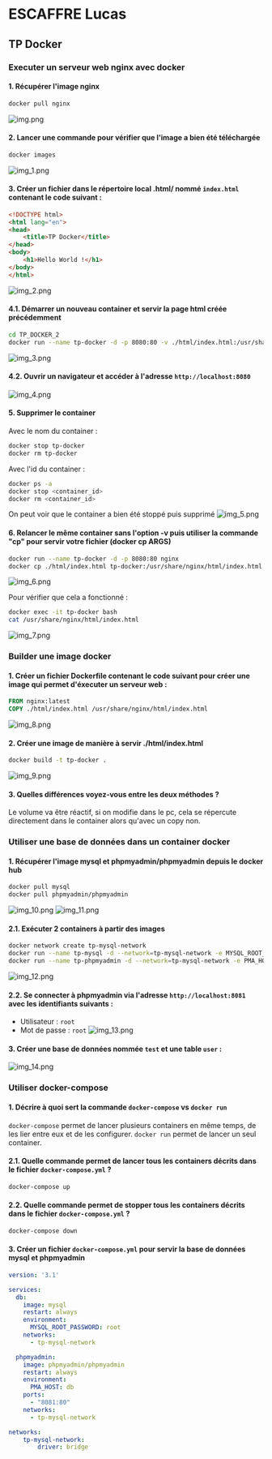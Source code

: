 # ESCAFFRE Lucas

## TP Docker

### Executer un serveur web nginx avec docker

#### 1. Récupérer l'image nginx

```bash
docker pull nginx
```

![img.png](img.png)

#### 2. Lancer une commande pour vérifier que l'image a bien été téléchargée

```bash
docker images
```

![img_1.png](img_1.png)

#### 3. Créer un fichier dans le répertoire local .html/ nommé `index.html` contenant le code suivant :

```html
<!DOCTYPE html>
<html lang="en">
<head>
    <title>TP Docker</title>
</head>
<body>
    <h1>Hello World !</h1>
</body>
</html>
```

![img_2.png](img_2.png)

#### 4.1. Démarrer un nouveau container et servir la page html créée précédemment

```bash
cd TP_DOCKER_2
docker run --name tp-docker -d -p 8080:80 -v ./html/index.html:/usr/share/nginx/html/index.html nginx
```

![img_3.png](img_3.png)

#### 4.2. Ouvrir un navigateur et accéder à l'adresse `http://localhost:8080`

![img_4.png](img_4.png)

#### 5. Supprimer le container

Avec le nom du container :
```bash
docker stop tp-docker
docker rm tp-docker
```

Avec l'id du container :
```bash
docker ps -a
docker stop <container_id>
docker rm <container_id>
```

On peut voir que le container a bien été stoppé puis supprimé
![img_5.png](img_5.png)

#### 6. Relancer le même container sans l'option -v puis utiliser la commande "cp" pour servir votre fichier (docker cp ARGS)

```bash
docker run --name tp-docker -d -p 8080:80 nginx
docker cp ./html/index.html tp-docker:/usr/share/nginx/html/index.html
```

![img_6.png](img_6.png)

Pour vérifier que cela a fonctionné : 
```bash
docker exec -it tp-docker bash
cat /usr/share/nginx/html/index.html
```

![img_7.png](img_7.png)


### Builder une image docker

#### 1. Créer un fichier Dockerfile contenant le code suivant pour créer une image qui permet d'éxecuter un serveur web :

```Dockerfile
FROM nginx:latest
COPY ./html/index.html /usr/share/nginx/html/index.html
```

![img_8.png](img_8.png)

#### 2. Créer une image de manière à servir ./html/index.html

```bash
docker build -t tp-docker .
```

![img_9.png](img_9.png)

#### 3. Quelles différences voyez-vous entre les deux méthodes ?

Le volume va être réactif, si on modifie dans le pc, cela se répercute directement dans le container alors qu'avec un copy non.


### Utiliser une base de données dans un container docker

#### 1. Récupérer l'image mysql et phpmyadmin/phpmyadmin depuis le docker hub

```bash
docker pull mysql
docker pull phpmyadmin/phpmyadmin
```
![img_10.png](img_10.png)
![img_11.png](img_11.png)

#### 2.1. Exécuter 2 containers à partir des images

```bash
docker network create tp-mysql-network
docker run --name tp-mysql -d --network=tp-mysql-network -e MYSQL_ROOT_PASSWORD=root mysql
docker run --name tp-phpmyadmin -d --network=tp-mysql-network -e PMA_HOST=tp-mysql -p 8081:80 phpmyadmin/phpmyadmin
```

![img_12.png](img_12.png)

#### 2.2. Se connecter à phpmyadmin via l'adresse `http://localhost:8081` avec les identifiants suivants :

- Utilisateur : `root`
- Mot de passe : `root`
![img_13.png](img_13.png)

#### 3. Créer une base de données nommée `test` et une table `user` : 

![img_14.png](img_14.png)

### Utiliser docker-compose

#### 1. Décrire à quoi sert la commande `docker-compose` vs `docker run`

`docker-compose` permet de lancer plusieurs containers en même temps, de les lier entre eux et de les configurer. `docker run` permet de lancer un seul container.

#### 2.1. Quelle commande permet de lancer tous les containers décrits dans le fichier `docker-compose.yml` ?

```bash
docker-compose up
```

#### 2.2. Quelle commande permet de stopper tous les containers décrits dans le fichier `docker-compose.yml` ?

```bash
docker-compose down
```

#### 3. Créer un fichier `docker-compose.yml` pour servir la base de données mysql et phpmyadmin

```yml
version: '3.1'

services:
  db:
    image: mysql
    restart: always
    environment:
      MYSQL_ROOT_PASSWORD: root
    networks:
      - tp-mysql-network

  phpmyadmin:
    image: phpmyadmin/phpmyadmin
    restart: always
    environment:
      PMA_HOST: db
    ports:
      - "8081:80"
    networks:
      - tp-mysql-network

networks:
    tp-mysql-network:
        driver: bridge
```